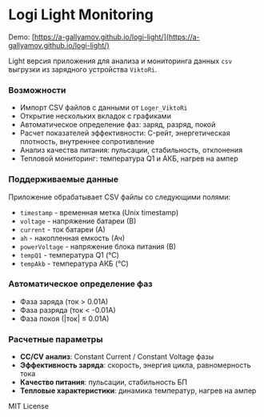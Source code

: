 # Logi Light Monitoring

Demo: [https://a-gallyamov.github.io/logi-light/](https://a-gallyamov.github.io/logi-light/)

Light версия приложения для анализа и мониторинга данных `csv` выгрузки из зарядного устройства `ViktoRi`.

### Возможности
- Импорт CSV файлов с данными от `Loger_ViktoRi`
- Открытие нескольких вкладок с графиками
- Автоматическое определение фаз: заряд, разряд, покой
- Расчет показателей эффективности: C-рейт, энергетическая плотность, внутреннее сопротивление
- Анализ качества питания: пульсации, стабильность, отклонения
- Тепловой мониторинг: температура Q1 и АКБ, нагрев на ампер

### Поддерживаемые данные

Приложение обрабатывает CSV файлы со следующими полями:
- `timestamp` - временная метка (Unix timestamp)
- `voltage` - напряжение батареи (В)
- `current` - ток батареи (А)
- `ah` - накопленная емкость (Ач)
- `powerVoltage` - напряжение блока питания (В)
- `tempQ1` - температура Q1 (°C)
- `tempAkb` - температура АКБ (°C)

### Автоматическое определение фаз
- Фаза заряда (ток > 0.01А)
- Фаза разряда (ток < -0.01А)
- Фаза покоя (|ток| ≤ 0.01А)

### Расчетные параметры
- **CC/CV анализ**: Constant Current / Constant Voltage фазы
- **Эффективность заряда**: скорость, энергия цикла, равномерность тока
- **Качество питания**: пульсации, стабильность БП
- **Тепловые характеристики**: динамика температур, нагрев на ампер

MIT License
